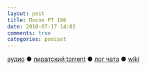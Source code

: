 ```yaml
---
layout: post
title: После РТ 196
date: 2010-07-17 14:02
comments: true
categories: podcast
---
```

[аудио](http://cdn.radio-t.com/rt196post.mp3) ● [пиратский torrent](http://pirates.radio-t.com/torrents/rt196post.mp3.torrent) ● [лог чата](http://chat.radio-t.com/logs/radio-t-196.html) ● [wiki](http://wiki.radio-t.com/%D0%9F%D0%BE%D1%81%D0%BB%D0%B5_%D0%A0%D0%A2_196)<audio src="http://cdn.radio-t.com/rt196post.mp3" preload="none">
